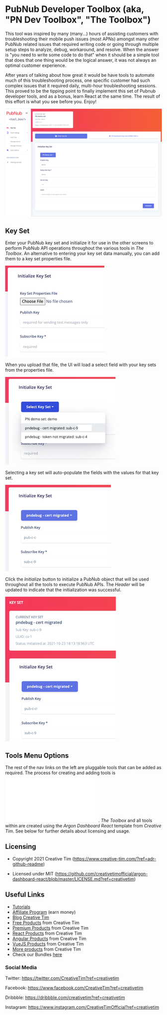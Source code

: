 # PubNub Developer Toolbox (aka, "PN Dev Toolbox", "The Toolbox")

This tool was inspired by many (many...) hours of assisting customers with troubleshooting their mobile push issues (most APNs) amongst many other PubNub related issues that required writing code or going through multiple setup steps to analyze, debug, workaround, and resolve. When the answer is "you need to write some code to do that" when it should be a simple tool that does that one thing would be the logical answer, it was not always an optimal customer experience.

After years of talking about how great it would be have tools to automate much of this troubleshooting process, one specific customer had such complex issues that it required daily, multi-hour troubleshooting sessions. This proved to be the tipping point to finally implement this set of Pubnub developer tools, and as a bonus, learn React at the same time. The result of this effort is what you see before you. Enjoy!

![Key Set](docs/pn-toolbox-key-set.png)

## Key Set

Enter your PubNub key set and initialize it for use in the other screens to perform PubNub API operations throughout the various tools in *The Toolbox*. An alternative to entering your key set data manually, you can add them to a key set properties file.

![Key Set Properties File](properties/docs/keyset-props-1.png)

When you upload that file, the UI will load a select field with your key sets from the properties file.

![Key Set Properties File](properties/docs/keyset-props-2.png)

Selecting a key set will auto-populate the fields with the values for that key set.

![Key Set Properties File](properties/docs/keyset-props-3.png)

Click the *Initialize* button to initialize a PubNub object that will be used throughout all the tools to execute PubNub APIs. The *Header* will be updated to indicate that the initialization was successful.

![Key Set Properties File](properties/docs/keyset-props-4.png)

## Tools Menu Options

The rest of the nav links on the left are pluggable tools that can be added as required. The process for creating and adding tools is ![documented here](properties/README.md). *The Toolbox* and all tools within are created using the *Argon Dashboard React* template from *Creative Tim*. See below for further details about licensing and usage.

## Licensing

- Copyright 2021 Creative Tim (https://www.creative-tim.com/?ref=adr-github-readme)

- Licensed under MIT (https://github.com/creativetimofficial/argon-dashboard-react/blob/master/LICENSE.md?ref=creativetim)

## Useful Links

- [Tutorials](https://www.youtube.com/channel/UCVyTG4sCw-rOvB9oHkzZD1w?ref=creativetim)
- [Affiliate Program](https://www.creative-tim.com/affiliates/new?ref=adr-github-readme) (earn money)
- [Blog Creative Tim](http://blog.creative-tim.com/?ref=adr-github-readme)
- [Free Products](https://www.creative-tim.com/bootstrap-themes/free?ref=adr-github-readme) from Creative Tim
- [Premium Products](https://www.creative-tim.com/bootstrap-themes/premium?ref=adr-github-readme) from Creative Tim
- [React Products](https://www.creative-tim.com/bootstrap-themes/react-themes?ref=adr-github-readme) from Creative Tim
- [Angular Products](https://www.creative-tim.com/bootstrap-themes/angular-themes?ref=adr-github-readme) from Creative Tim
- [VueJS Products](https://www.creative-tim.com/bootstrap-themes/vuejs-themes?ref=adr-github-readme) from Creative Tim
- [More products](https://www.creative-tim.com/bootstrap-themes?ref=adr-github-readme) from Creative Tim
- Check our Bundles [here](https://www.creative-tim.com/bundles?ref=adr-github-readme)

### Social Media

Twitter: <https://twitter.com/CreativeTim?ref=creativetim>

Facebook: <https://www.facebook.com/CreativeTim?ref=creativetim>

Dribbble: <https://dribbble.com/creativetim?ref=creativetim>

Instagram: <https://www.instagram.com/CreativeTimOfficial?ref=creativetim>
